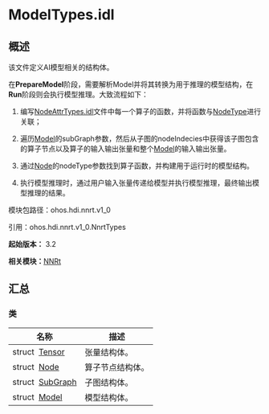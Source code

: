 # ModelTypes.idl


## 概述

该文件定义AI模型相关的结构体。

在**PrepareModel**阶段，需要解析Model并将其转换为用于推理的模型结构，在**Run**阶段则会执行模型推理。大致流程如下：

1. 编写[NodeAttrTypes.idl](_node_attr_types_8idl_v10.md)文件中每一个算子的函数，并将函数与[NodeType](_n_n_rt_v10.md#nodetype)进行关联；

2. 遍历[Model](_model_v10.md)的subGraph参数，然后从子图的nodeIndecies中获得该子图包含的算子节点以及算子的输入输出张量和整个[Model](_model_v10.md)的输入输出张量。

3. 通过[Node](_node_v10.md)的nodeType参数找到算子函数，并构建用于运行时的模型结构。

4. 执行模型推理时，通过用户输入张量传递给模型并执行模型推理，最终输出模型推理的结果。

模块包路径：ohos.hdi.nnrt.v1_0

引用：ohos.hdi.nnrt.v1_0.NnrtTypes

**起始版本：** 3.2

**相关模块：**[NNRt](_n_n_rt_v10.md)


## 汇总


### 类

| 名称 | 描述 | 
| -------- | -------- |
| struct&nbsp;&nbsp;[Tensor](_tensor_v10.md) | 张量结构体。  | 
| struct&nbsp;&nbsp;[Node](_node_v10.md) | 算子节点结构体。  | 
| struct&nbsp;&nbsp;[SubGraph](_sub_graph_v10.md) | 子图结构体。  | 
| struct&nbsp;&nbsp;[Model](_model_v10.md) | 模型结构体。  | 
